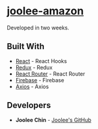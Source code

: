 # [joolee-amazon](https://clone-19087.web.app/) 
Developed in two weeks.
## Built With  
* [React](https://reactjs.org/) - React Hooks
* [Redux](https://redux.js.org/) - Redux
* [React Router](https://github.com/ReactTraining/react-router) - React Router
* [Firebase](https://firebase.google.com/) - Firebase 
* [Axios](https://www.axios.com/) - Axios 

## Developers 
* **Joolee Chin** - [Joolee's GitHub](https://github.com/jooleechin) 
